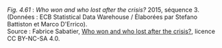 *Fig. 4.61* : *Who won and who lost after the crisis?* 2015, séquence 3. (Données : ECB Statistical Data Warehouse / Élaborées par Stefano Battiston et Marco D'Errico).    
Source :  Fabrice Sabatier, [Who won and who lost after the crisis?](http://www.corp-lab.com/simpol/), licence CC BY-NC-SA 4.0.
